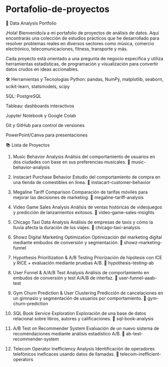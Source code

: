 # Portafolio-de-proyectos

🧠 Data Analysis Portfolio

¡Hola! Bienvenido/a a mi portafolio de proyectos de análisis de datos. Aquí encontrarás una colección de estudios prácticos que he desarrollado para resolver problemas reales en diversos sectores como música, comercio electrónico, telecomunicaciones, fitness, transporte y más.

Cada proyecto está orientado a una pregunta de negocio específica y utiliza herramientas estadísticas, de programación y visualización para convertir datos crudos en ideas accionables.

🛠️ Herramientas y Tecnologías
Python: pandas, NumPy, matplotlib, seaborn, scikit-learn, statsmodels, scipy

SQL: PostgreSQL

Tableau: dashboards interactivos

Jupyter Notebook y Google Colab

Git y GitHub para control de versiones

PowerPoint/Canva para presentaciones

📚 Lista de Proyectos
1. Music Behavior Analysis
Análisis del comportamiento de usuarios en dos ciudades con base en sus preferencias musicales.
📁 music-behavior-analysis

2. Instacart Purchase Behavior
Estudio del comportamiento de compra en una tienda de comestibles en línea.
📁 instacart-customer-behavior

3. Megaline Tariff Comparison
Comparación de tarifas móviles para mejorar las decisiones de marketing.
📁 megaline-tariff-analysis

4. Video Game Sales Analysis
Análisis de ventas históricas de videojuegos y predicción de lanzamientos exitosos.
📁 video-game-sales-insights

5. Chicago Taxi Data Analysis
Análisis de empresas de taxis y cómo la lluvia afecta la duración de los viajes.
📁 chicago-taxi-analysis

6. Showz Digital Marketing Optimization
Optimización del marketing digital mediante embudos de conversión y segmentación.
📁 showz-marketing-funnel

7. Hypothesis Prioritization & A/B Testing
Priorización de hipótesis con ICE y RICE + evaluación mediante pruebas A/B.
📁 hypothesis-testing-ab

8. User Funnel & A/A/B Test Analysis
Análisis de comportamiento en embudos de conversión y test A/A/B de interfaz.
📁 user-funnel-aaab-test

9. Gym Churn Prediction & User Clustering
Predicción de cancelaciones en un gimnasio y segmentación de usuarios por comportamiento.
📁 gym-churn-prediction

10. SQL Book Service Exploration
Exploración de una base de datos relacional sobre libros, autores y calificaciones.
📁 sql-book-analysis

11. A/B Test on Recommender System
Evaluación de un nuevo sistema de recomendaciones mediante análisis estadístico A/B.
📁 ab-test-recommender-system

12. Telecom Operator Inefficiency Analysis
Identificación de operadores telefónicos ineficaces usando datos de llamadas.
📁 telecom-inefficient-operators
